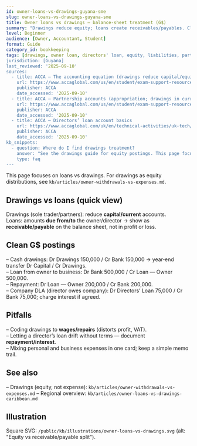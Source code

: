 ```yaml
---
id: owner-loans-vs-drawings-guyana-sme
slug: owner-loans-vs-drawings-guyana-sme
title: Owner loans vs drawings — balance‑sheet treatment (G$)
summary: "Drawings reduce equity; loans create receivables/payables. Clean postings for sole traders, partnerships, and companies with G$ examples and pitfalls to avoid."
level: Beginner
audience: [Owner, Accountant, Student]
format: Guide
category_id: bookkeeping
tags: [drawings, owner loan, directors' loan, equity, liabilities, partnership]
jurisdiction: [Guyana]
last_reviewed: '2025-09-10'
sources:
  - title: ACCA — The accounting equation (drawings reduce capital/equity)
    url: https://www.accaglobal.com/us/en/student/exam-support-resources/foundation-level-study-resources/fa1/technical-articles/accounting-equation.html
    publisher: ACCA
    date_accessed: '2025-09-10'
  - title: ACCA — Partnership accounts (appropriation; drawings in current accounts)
    url: https://www.accaglobal.com/us/en/student/exam-support-resources/fundamentals-exams-study-resources/f3/technical-articles/partnership-accounts.html
    publisher: ACCA
    date_accessed: '2025-09-10'
  - title: ACCA — Directors’ loan account basics
    url: https://www.accaglobal.com/uk/en/technical-activities/uk-tech/in-practice/2021/may/10-things-directors-loan-account.html
    publisher: ACCA
    date_accessed: '2025-09-10'
kb_snippets:
  - question: Where do I find drawings treatment?
    answer: "See the drawings guide for equity postings. This page focuses on owner/director loans and balance‑sheet presentation."
    type: faq
---
```


This page focuses on loans vs drawings. For drawings as equity distributions, see `kb/articles/owner-withdrawals-vs-expenses.md`.

## Drawings vs loans (quick view)
Drawings (sole trader/partners): reduce **capital/current** accounts.  
Loans: amounts **due from/to** the owner/director → show as **receivable/payable** on the balance sheet, not in profit or loss.

## Clean G$ postings
– Cash drawings: Dr Drawings 150,000 / Cr Bank 150,000 → year‑end transfer Dr Capital / Cr Drawings.  
– Loan from owner to business: Dr Bank 500,000 / Cr Loan — Owner 500,000.  
– Repayment: Dr Loan — Owner 200,000 / Cr Bank 200,000.  
– Company DLA (director owes company): Dr Directors’ Loan 75,000 / Cr Bank 75,000; charge interest if agreed.

## Pitfalls
– Coding drawings to **wages/repairs** (distorts profit, VAT).  
– Letting a director’s loan drift without terms — document **repayment/interest**.  
– Mixing personal and business expenses in one card; keep a simple memo trail.

## See also
– Drawings (equity, not expense): `kb/articles/owner-withdrawals-vs-expenses.md`
– Regional overview: `kb/articles/owner-loans-vs-drawings-caribbean.md`

## Illustration
Square SVG: `/public/kb/illustrations/owner-loans-vs-drawings.svg` (alt: "Equity vs receivable/payable split").
